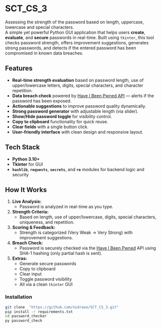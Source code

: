 # SCT_CS_3
Assessing the strength of the password based on length, uppercase, lowercase and special characters.   
A simple yet powerful Python GUI application that helps users **create**, **evaluate**, and **secure** passwords in real-time. Built using `tkinter`, this tool checks password strength, offers improvement suggestions, generates strong passwords, and detects if the entered password has been compromised in known data breaches.

## Features

- **Real-time strength evaluation** based on password length, use of upper/lowercase letters, digits, special characters, and character repetition.
- **Data breach check** powered by [Have I Been Pwned API](https://haveibeenpwned.com/API/v3#PwnedPasswords) — alerts if the password has been exposed.
- **Actionable suggestions** to improve password quality dynamically.
- **Strong password generator** with adjustable length (via slider).
- **Show/Hide password toggle** for visibility control.
- **Copy to clipboard** functionality for quick reuse.
- **Clear fields** with a single button click.
- **User-friendly interface** with clean design and responsive layout.

## Tech Stack

- **Python 3.10+**
- **Tkinter** for GUI
- **`hashlib`**, **`requests`**, **`secrets`**, and **`re`** modules for backend logic and security

## How It Works 
1. **Live Analysis:**
   - Password is analyzed in real-time as you type.
2. **Strength Criteria:**
   - Based on length, use of upper/lowercase, digits, special characters, uniqueness, and repetition.
3. **Scoring & Feedback:**
   - Strength is categorized (Very Weak → Very Strong) with improvement suggestions.
4. **Breach Check:**
   - Password is securely checked via the [Have I Been Pwned](https://haveibeenpwned.com/) API using SHA-1 hashing (only partial hash is sent).
5. **Extras:**
   - Generate secure passwords  
   - Copy to clipboard  
   - Clear input  
   - Toggle password visibility  
   - All via a clean `tkinter` GUI

### Installation

```bash
git clone  "https://github.com/nidraoo/SCT_CS_3.git"   
pip install -r requirements.txt    
cd password_checker    
py password_check     





